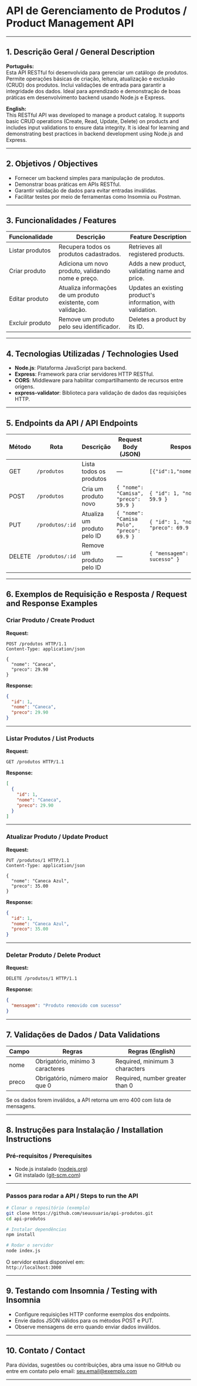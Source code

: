 # API de Gerenciamento de Produtos / Product Management API

---

## 1. Descrição Geral / General Description

**Português:**  
Esta API RESTful foi desenvolvida para gerenciar um catálogo de produtos. Permite operações básicas de criação, leitura, atualização e exclusão (CRUD) dos produtos. Inclui validações de entrada para garantir a integridade dos dados. Ideal para aprendizado e demonstração de boas práticas em desenvolvimento backend usando Node.js e Express.

**English:**  
This RESTful API was developed to manage a product catalog. It supports basic CRUD operations (Create, Read, Update, Delete) on products and includes input validations to ensure data integrity. It is ideal for learning and demonstrating best practices in backend development using Node.js and Express.

---

## 2. Objetivos / Objectives

- Fornecer um backend simples para manipulação de produtos.  
- Demonstrar boas práticas em APIs RESTful.  
- Garantir validação de dados para evitar entradas inválidas.  
- Facilitar testes por meio de ferramentas como Insomnia ou Postman.

---

## 3. Funcionalidades / Features

| Funcionalidade                  | Descrição                                                    | Feature Description                                           |
|--------------------------------|--------------------------------------------------------------|---------------------------------------------------------------|
| Listar produtos                | Recupera todos os produtos cadastrados.                      | Retrieves all registered products.                            |
| Criar produto                 | Adiciona um novo produto, validando nome e preço.            | Adds a new product, validating name and price.                |
| Editar produto                | Atualiza informações de um produto existente, com validação. | Updates an existing product's information, with validation.   |
| Excluir produto              | Remove um produto pelo seu identificador.                    | Deletes a product by its ID.                                   |

---

## 4. Tecnologias Utilizadas / Technologies Used

- **Node.js**: Plataforma JavaScript para backend.  
- **Express**: Framework para criar servidores HTTP RESTful.  
- **CORS**: Middleware para habilitar compartilhamento de recursos entre origens.  
- **express-validator**: Biblioteca para validação de dados das requisições HTTP.

---

## 5. Endpoints da API / API Endpoints

| Método | Rota           | Descrição                       | Request Body (JSON)                          | Resposta Exemplo (JSON)                       |
|--------|----------------|--------------------------------|---------------------------------------------|-----------------------------------------------|
| GET    | `/produtos`    | Lista todos os produtos         | —                                           | `[{"id":1,"nome":"Camisa","preco":59.9}]`    |
| POST   | `/produtos`    | Cria um produto novo            | `{ "nome": "Camisa", "preco": 59.9 }`      | `{ "id": 1, "nome": "Camisa", "preco": 59.9 }` |
| PUT    | `/produtos/:id`| Atualiza um produto pelo ID     | `{ "nome": "Camisa Polo", "preco": 69.9 }` | `{ "id": 1, "nome": "Camisa Polo", "preco": 69.9 }` |
| DELETE | `/produtos/:id`| Remove um produto pelo ID       | —                                           | `{ "mensagem": "Produto removido com sucesso" }` |

---

## 6. Exemplos de Requisição e Resposta / Request and Response Examples

### Criar Produto / Create Product

**Request:**  
```http
POST /produtos HTTP/1.1
Content-Type: application/json

{
  "nome": "Caneca",
  "preco": 29.90
}
```

**Response:**  
```json
{
  "id": 1,
  "nome": "Caneca",
  "preco": 29.90
}
```

---

### Listar Produtos / List Products

**Request:**  
```http
GET /produtos HTTP/1.1
```

**Response:**  
```json
[
  {
    "id": 1,
    "nome": "Caneca",
    "preco": 29.90
  }
]
```

---

### Atualizar Produto / Update Product

**Request:**  
```http
PUT /produtos/1 HTTP/1.1
Content-Type: application/json

{
  "nome": "Caneca Azul",
  "preco": 35.00
}
```

**Response:**  
```json
{
  "id": 1,
  "nome": "Caneca Azul",
  "preco": 35.00
}
```

---

### Deletar Produto / Delete Product

**Request:**  
```http
DELETE /produtos/1 HTTP/1.1
```

**Response:**  
```json
{
  "mensagem": "Produto removido com sucesso"
}
```

---

## 7. Validações de Dados / Data Validations

| Campo  | Regras                           | Regras (English)                |
|--------|---------------------------------|--------------------------------|
| nome   | Obrigatório, mínimo 3 caracteres | Required, minimum 3 characters  |
| preco  | Obrigatório, número maior que 0  | Required, number greater than 0 |

Se os dados forem inválidos, a API retorna um erro 400 com lista de mensagens.

---

## 8. Instruções para Instalação / Installation Instructions

### Pré-requisitos / Prerequisites

- Node.js instalado ([nodejs.org](https://nodejs.org/))
- Git instalado ([git-scm.com](https://git-scm.com/))

---

### Passos para rodar a API / Steps to run the API

```bash
# Clonar o repositório (exemplo)
git clone https://github.com/seuusuario/api-produtos.git
cd api-produtos

# Instalar dependências
npm install

# Rodar o servidor
node index.js
```

O servidor estará disponível em:  
`http://localhost:3000`

---

## 9. Testando com Insomnia / Testing with Insomnia

- Configure requisições HTTP conforme exemplos dos endpoints.  
- Envie dados JSON válidos para os métodos POST e PUT.  
- Observe mensagens de erro quando enviar dados inválidos.

---

## 10. Contato / Contact

Para dúvidas, sugestões ou contribuições, abra uma issue no GitHub ou entre em contato pelo email: seu.email@exemplo.com

---

<!--
Feito por Paulo César Jr.
-->
